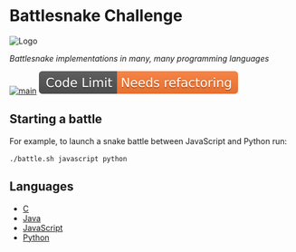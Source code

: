 # Battlesnake Challenge

<p align="center">

![Logo](logo.png)

</p>

<p align="center">

*Battlesnake implementations in many, many programming languages*

</p>

<p align="center">

[![main](https://github.com/getcodelimit/pl-battlesnake/actions/workflows/main.yml/badge.svg)](https://github.com/getcodelimit/pl-battlesnake/actions/workflows/main.yml)
[![codelimit](https://github.com/getcodelimit/battlesnake-challenge/blob/_codelimit_reports/main/badge.svg?raw=true)](https://github.com/getcodelimit/battlesnake-challenge/blob/_codelimit_reports/main/codelimit.md)

</p>

## Starting a battle

For example, to launch a snake battle between JavaScript and Python run:

```shell
./battle.sh javascript python
```

## Languages

- [C](c/)
- [Java](java/)
- [JavaScript](javascript/)
- [Python](python/)
